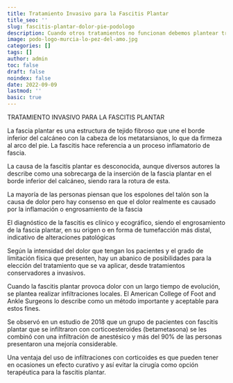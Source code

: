 ```yaml
---
title: Tratamiento Invasivo para la Fascitis Plantar
title_seo: ''
slug: fascitis-plantar-dolor-pie-podologo
description: Cuando otros tratamientos no funcionan debemos plantear tratamientos invadidos para eliminar el dolor de la fascia plantar. Las infiltraciones eliminan el dolor de manera rápida.
image: podo-logo-murcia-lo-pez-del-amo.jpg
categories: []
tags: []
author: admin
toc: false
draft: false
noindex: false
date: 2022-09-09
lastmod: ''
basic: true
---
```

TRATAMIENTO INVASIVO PARA LA FASCITIS PLANTAR

La fascia plantar es una estructura de tejido fibroso que une el borde inferior del calcáneo con la cabeza de los metatarsianos, lo que da firmeza al arco del pie. La fascitis hace referencia a un proceso inflamatorio de fascia.

La causa de la fascitis plantar es desconocida, aunque diversos autores la describe como una sobrecarga de la inserción de la fascia plantar en el borde inferior del calcáneo, siendo rara la rotura de esta.

La mayoría de las personas piensan que los espolones del talón son la causa de dolor pero hay consenso en que el dolor realmente es causado por la inflamación o engrosamiento de la fascia

El diagnóstico de la fascitis es clínico y ecográfico, siendo el engrosamiento de la fascia plantar, en su origen o en forma de tumefacción más distal, indicativo de alteraciones patológicas

Según la intensidad del dolor que tengan los pacientes y el grado de limitación física que presenten, hay un abanico de posibilidades para la elección del tratamiento que se va aplicar, desde tratamientos conservadores a invasivos.

Cuando la fascitis plantar provoca dolor con un largo tiempo de evolución, se plantea realizar infiltraciones locales. El American College of Foot and Ankle Surgeons lo describe como un método importante y aceptable para estos fines.

Se observó en un estudio de 2018 que un grupo de pacientes con fascitis plantar que se infiltraron con corticoesteroides (betametasona) se les combinó con una infiltración de anestésico y más del 90% de las personas presentaron una mejoría considerable.

Una ventaja del uso de infiltraciones con corticoides es que pueden tener en ocasiones un efecto curativo y así evitar la cirugía como opción terapéutica para la fascitis plantar.